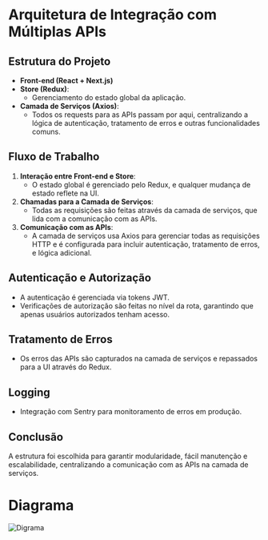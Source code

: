 # Arquitetura de Integração com Múltiplas APIs

## Estrutura do Projeto

- **Front-end (React + Next.js)**
- **Store (Redux)**:
  - Gerenciamento do estado global da aplicação.
- **Camada de Serviços (Axios)**:
  - Todos os requests para as APIs passam por aqui, centralizando a lógica de autenticação, tratamento de erros e outras funcionalidades comuns.

## Fluxo de Trabalho

1. **Interação entre Front-end e Store**:
   - O estado global é gerenciado pelo Redux, e qualquer mudança de estado reflete na UI.
2. **Chamadas para a Camada de Serviços**:
   - Todas as requisições são feitas através da camada de serviços, que lida com a comunicação com as APIs.
3. **Comunicação com as APIs**:
   - A camada de serviços usa Axios para gerenciar todas as requisições HTTP e é configurada para incluir autenticação, tratamento de erros, e lógica adicional.

## Autenticação e Autorização
- A autenticação é gerenciada via tokens JWT.
- Verificações de autorização são feitas no nível da rota, garantindo que apenas usuários autorizados tenham acesso.

## Tratamento de Erros
- Os erros das APIs são capturados na camada de serviços e repassados para a UI através do Redux.

## Logging
- Integração com Sentry para monitoramento de erros em produção.

## Conclusão
A estrutura foi escolhida para garantir modularidade, fácil manutenção e escalabilidade, centralizando a comunicação com as APIs na camada de serviços.
#
# Diagrama
![Digrama](https://imagizer.imageshack.com/img924/4189/zmQF7m.png)
